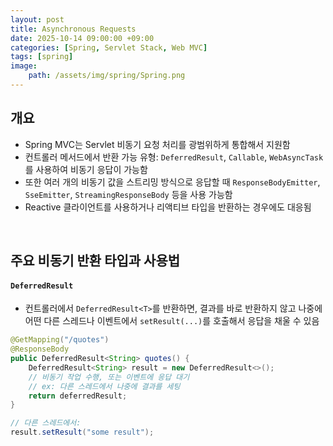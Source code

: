 ```yaml
---
layout: post
title: Asynchronous Requests
date: 2025-10-14 09:00:00 +09:00
categories: [Spring, Servlet Stack, Web MVC]
tags: [spring]
image:
    path: /assets/img/spring/Spring.png
---
```


## 개요

- Spring MVC는 Servlet 비동기 요청 처리를 광범위하게 통합해서 지원함
- 컨트롤러 메서드에서 반환 가능 유형: `DeferredResult`, `Callable`, `WebAsyncTask`를 사용하여 비동기 응답이 가능함
- 또한 여러 개의 비동기 값을 스트리밍 방식으로 응답할 때 `ResponseBodyEmitter`, `SseEmitter`, `StreamingResponseBody` 등을 사용 가능함
- Reactive 클라이언트를 사용하거나 리액티브 타입을 반환하는 경우에도 대응됨

<br>

## 주요 비동기 반환 타입과 사용법

#### `DeferredResult`

- 컨트롤러에서 `DeferredResult<T>`를 반환하면, 결과를 바로 반환하지 않고 나중에 어떤 다른 스레드나 이벤트에서 `setResult(...)`를 호출해서 응답을 채울 수 있음

```java
@GetMapping("/quotes")
@ResponseBody
public DeferredResult<String> quotes() {
    DeferredResult<String> result = new DeferredResult<>();
    // 비동기 작업 수행, 또는 이벤트에 응답 대기
    // ex: 다른 스레드에서 나중에 결과를 세팅
    return deferredResult;
}

// 다른 스레드에서:
result.setResult("some result");
```

<br>